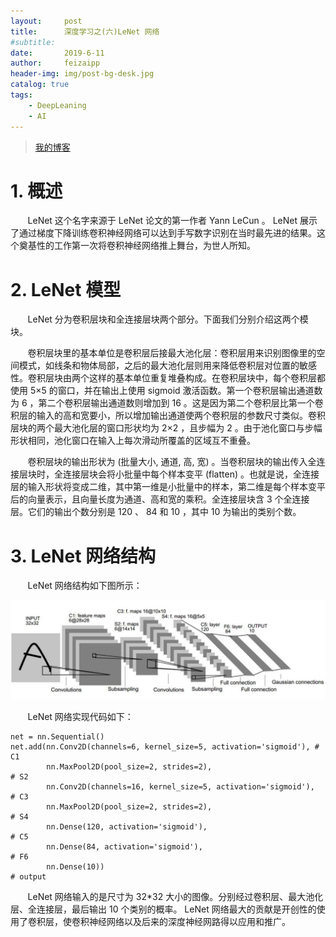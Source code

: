 ```yaml
---
layout:     post
title:      深度学习之(六)LeNet 网络
#subtitle:  
date:       2019-6-11
author:     feizaipp
header-img: img/post-bg-desk.jpg
catalog: true
tags:
    - DeepLeaning
    - AI
---
```


> [我的博客](http://feizaipp.github.io)

# 1. 概述
&#160; &#160; &#160; &#160;LeNet 这个名字来源于 LeNet 论文的第一作者 Yann LeCun 。 LeNet 展示了通过梯度下降训练卷积神经网络可以达到手写数字识别在当时最先进的结果。这个奠基性的工作第一次将卷积神经网络推上舞台，为世人所知。

# 2. LeNet 模型
&#160; &#160; &#160; &#160;LeNet 分为卷积层块和全连接层块两个部分。下面我们分别介绍这两个模块。

&#160; &#160; &#160; &#160;卷积层块里的基本单位是卷积层后接最大池化层：卷积层用来识别图像里的空间模式，如线条和物体局部，之后的最大池化层则用来降低卷积层对位置的敏感性。卷积层块由两个这样的基本单位重复堆叠构成。在卷积层块中，每个卷积层都使用 5×5 的窗口，并在输出上使用 sigmoid 激活函数。第一个卷积层输出通道数为 6 ，第二个卷积层输出通道数则增加到 16 。这是因为第二个卷积层比第一个卷积层的输入的高和宽要小，所以增加输出通道使两个卷积层的参数尺寸类似。卷积层块的两个最大池化层的窗口形状均为 2×2 ，且步幅为 2 。由于池化窗口与步幅形状相同，池化窗口在输入上每次滑动所覆盖的区域互不重叠。

&#160; &#160; &#160; &#160;卷积层块的输出形状为 (批量大小, 通道, 高, 宽) 。当卷积层块的输出传入全连接层块时，全连接层块会将小批量中每个样本变平 (flatten) 。也就是说，全连接层的输入形状将变成二维，其中第一维是小批量中的样本，第二维是每个样本变平后的向量表示，且向量长度为通道、高和宽的乘积。全连接层块含 3 个全连接层。它们的输出个数分别是 120 、 84 和 10 ，其中 10 为输出的类别个数。

# 3. LeNet 网络结构
&#160; &#160; &#160; &#160;LeNet 网络结构如下图所示：

![LeNet 网络结构](/img/LeNet.jpg)

&#160; &#160; &#160; &#160;LeNet 网络实现代码如下：
```
net = nn.Sequential()
net.add(nn.Conv2D(channels=6, kernel_size=5, activation='sigmoid'), # C1
        nn.MaxPool2D(pool_size=2, strides=2),                                     # S2
        nn.Conv2D(channels=16, kernel_size=5, activation='sigmoid'),   # C3
        nn.MaxPool2D(pool_size=2, strides=2),                                     # S4
        nn.Dense(120, activation='sigmoid'),                                         # C5
        nn.Dense(84, activation='sigmoid'),                                           # F6
        nn.Dense(10))                                                                           # output
```
&#160; &#160; &#160; &#160;LeNet 网络输入的是尺寸为 32*32 大小的图像。分别经过卷积层、最大池化层、全连接层，最后输出 10 个类别的概率。 LeNet 网络最大的贡献是开创性的使用了卷积层，使卷积神经网络以及后来的深度神经网路得以应用和推广。
